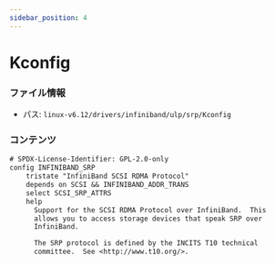 ```yaml
---
sidebar_position: 4
---
```

# Kconfig

### ファイル情報

- パス: `linux-v6.12/drivers/infiniband/ulp/srp/Kconfig`

### コンテンツ

```txt
# SPDX-License-Identifier: GPL-2.0-only
config INFINIBAND_SRP
	tristate "InfiniBand SCSI RDMA Protocol"
	depends on SCSI && INFINIBAND_ADDR_TRANS
	select SCSI_SRP_ATTRS
	help
	  Support for the SCSI RDMA Protocol over InfiniBand.  This
	  allows you to access storage devices that speak SRP over
	  InfiniBand.

	  The SRP protocol is defined by the INCITS T10 technical
	  committee.  See <http://www.t10.org/>.


```
